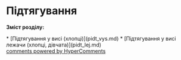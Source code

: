 <div id="hypercomments_widget" class="js-hypercomments-widget invisible"></div>

# Підтягування

<p><b>Зміст розділу:</b></p>
* [Підтягування у висі (хлопці)](pidt_vys.md)
* [Підтягування у висі лежачи (хлопці, дівчата)](pidt_lej.md)

<div class="js-hypercomments-container">
<a href="http://hypercomments.com" class="hc-link" title="comments widget">comments powered by HyperComments</a>
</div>
